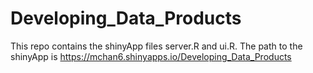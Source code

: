 # Developing_Data_Products
This repo contains the shinyApp files server.R and ui.R. The path to the shinyApp is https://mchan6.shinyapps.io/Developing_Data_Products
